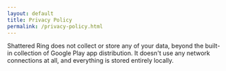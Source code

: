 ```yaml
---
layout: default
title: Privacy Policy
permalink: /privacy-policy.html
---
```


Shattered Ring does not collect or store any of your data, beyond the built-in
collection of Google Play app distribution. It doesn't use any network
connections at all, and everything is stored entirely locally.




